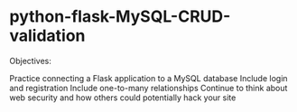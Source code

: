 # python-flask-MySQL-CRUD-validation

Objectives:

Practice connecting a Flask application to a MySQL database
Include login and registration
Include one-to-many relationships
Continue to think about web security and how others could potentially hack your site
